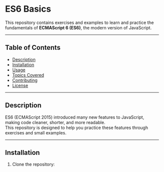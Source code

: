 # ES6 Basics

This repository contains exercises and examples to learn and practice the fundamentals of **ECMAScript 6 (ES6)**, the modern version of JavaScript.

---

## Table of Contents

- [Description](#description)
- [Installation](#installation)
- [Usage](#usage)
- [Topics Covered](#topics-covered)
- [Contributing](#contributing)
- [License](#license)

---

## Description

ES6 (ECMAScript 2015) introduced many new features to JavaScript, making code cleaner, shorter, and more readable.  
This repository is designed to help you practice these features through exercises and small examples.

---

## Installation

1. Clone the repository:
```bash